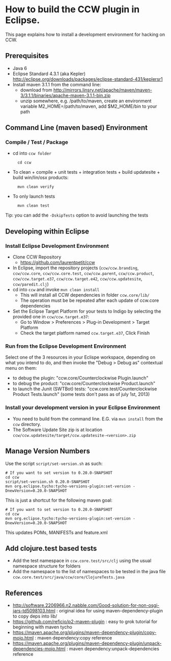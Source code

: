 # How to build the CCW plugin in Eclipse.

This page explains how to install a development environment for hacking on CCW.

## Prerequisites
 
- Java 6
- Eclipse Standard 4.3.1 (aka Kepler) http://eclipse.org/downloads/packages/eclipse-standard-431/keplersr1
- Install maven 3.1.1 from the command line:
  - download from http://mirrors.linsrv.net/apache/maven/maven-3/3.1.1/binaries/apache-maven-3.1.1-bin.zip
  - unzip somewhere, e.g. /path/to/maven, create an environment variable M2_HOME=/path/to/maven, add $M2_HOME/bin to your path

## Command Line (maven based) Environment

### Compile / Test / Package

- cd into `ccw folder`

        cd ccw

- To clean + compile + unit tests + integration tests + build updatesite + build win/lin/osx products:

        mvn clean verify

- To only launch tests

        mvn clean test

Tip: you can add the `-DskipTests` option to avoid launching the tests

## Developing within Eclipse

### Install Eclipse Development Environment

- Clone CCW Repository 
  - https://github.com/laurentpetit/ccw
- In Eclipse, import the repository projects (`ccw/ccw.branding`, `ccw/ccw.core`, `ccw/ccw.core.test`, `ccw/ccw.parent`, `ccw/ccw.product`, `ccw/ccw.target.e37`, `ccw/ccw.target.e42`, `ccw/ccw.updatesite`, `ccw/paredit.clj`)
- cd into `ccw` and invoke `mvn clean install`
  - This will install all CCW dependencies in folder `ccw.core/lib/`
  - The operation must be be repeated after each update of ccw.core dependencies
- Set the Eclipse Target Platform for your tests to Indigo by selecting the provided one in `ccw/ccw.target.e37`:
  - Go to Window > Preferences > Plug-in Development > Target Platform
  - Check the target platform named `ccw.target.e37`, Click Finish

### Run from the Eclipse Development Environment

Select one of the 3 resources in your Eclispe workspace, depending on what you intend to do, and then invoke the "Debug > Debug as" contextual menu on them:

- to debug the plugin: "ccw.core/Counterclockwise Plugin.launch"
- to debug the product: "ccw.core/Counterclockwise Product.launch"
- to launch the Junit (SWTBot) tests: "ccw.core.test/Counterclockwise Product Tests.launch" (some tests don't pass as of july 1st, 2013)

### Install your development version in your Eclipse Environment

- You need to build from the command line. E.G. via `mvn install` from the `ccw` directory.
- The Software Update Site zip is at location `ccw/ccw.updatesite/target/ccw.updatesite-<version>.zip`

## Manage Version Numbers

Use the script `script/set-version.sh` as such:

```
# If you want to set version to 0.20.0-SNAPSHOT
cd ccw
script/set-version.sh 0.20.0-SNAPSHOT
mvn org.eclipse.tycho:tycho-versions-plugin:set-version -DnewVersion=0.20.0-SNAPSHOT
```

This is just a shortcut for the following maven goal:

```
# If you want to set version to 0.20.0-SNAPSHOT
cd ccw
mvn org.eclipse.tycho:tycho-versions-plugin:set-version -DnewVersion=0.20.0-SNAPSHOT
```


This updates POMs, MANIFESTs and feature.xml

## Add clojure.test based tests

- Add the test namespace in `ccw.core.test/src/clj` using the usual namespace structure for folders
- Add the namespace to the list of namespaces to be tested in the java file `ccw.core.test/src/java/ccw/core/ClojureTests.java`


## References

- http://software.2206966.n2.nabble.com/Good-solution-for-non-osgi-jars-td5098103.html : original idea for using maven-dependency-plugin to copy deps into lib/
- https://github.com/reficio/p2-maven-plugin : easy to grok tutorial for beginning with maven tycho
- https://maven.apache.org/plugins/maven-dependency-plugin/copy-mojo.html : maven dependency:copy reference
- https://maven.apache.org/plugins/maven-dependency-plugin/unpack-dependencies-mojo.html : maven dependency:unpack-dependencies reference
